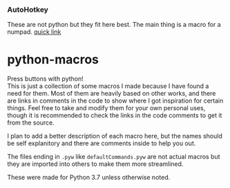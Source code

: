 ### AutoHotkey
These are not python but they fit here best. The main thing is a macro for a numpad. [quick link](AutoHotkey)

# python-macros
Press buttons with python!  
This is just a collection of some macros I made because I have found a need for them. Most of them are heavily based on other works, and there are links in comments in the code to show where I got inspiration for certain things. Feel free to take and modify them for your own personal uses, though it is recommended to check the links in the code comments to get it from the source.  

I plan to add a better description of each macro here, but the names should be self explanitory and there are comments inside to help you out.  

The files ending in `.pyw` like `defaultCommands.pyw` are not actual macros but they are imported into others to make them more streamlined. 

These were made for Python 3.7 unless otherwise noted.

